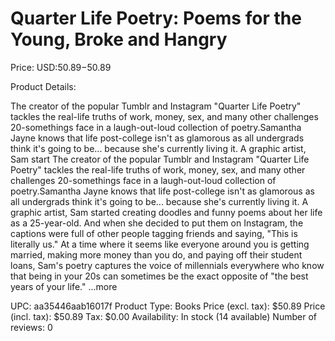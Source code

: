 # Quarter Life Poetry: Poems for the Young, Broke and Hangry

Price: USD:$50.89-$50.89

Product Details:

The creator of the popular Tumblr and Instagram "Quarter Life Poetry" tackles the real-life truths of work, money, sex, and many other challenges 20-somethings face in a laugh-out-loud collection of poetry.Samantha Jayne knows that life post-college isn't as glamorous as all undergrads think it's going to be... because she's currently living it. A graphic artist, Sam start The creator of the popular Tumblr and Instagram "Quarter Life Poetry" tackles the real-life truths of work, money, sex, and many other challenges 20-somethings face in a laugh-out-loud collection of poetry.Samantha Jayne knows that life post-college isn't as glamorous as all undergrads think it's going to be... because she's currently living it. A graphic artist, Sam started creating doodles and funny poems about her life as a 25-year-old. And when she decided to put them on Instagram, the captions were full of other people tagging friends and saying, "This is literally us." At a time where it seems like everyone around you is getting married, making more money than you do, and paying off their student loans, Sam's poetry captures the voice of millennials everywhere who know that being in your 20s can sometimes be the exact opposite of "the best years of your life." ...more

UPC: aa35446aab16017f
Product Type: Books
Price (excl. tax): $50.89
Price (incl. tax): $50.89
Tax: $0.00
Availability: In stock (14 available)
Number of reviews: 0